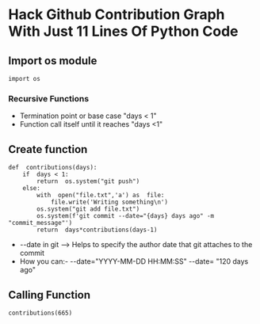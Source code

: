 # Hack Github Contribution Graph With Just 11 Lines Of Python Code
## Import os module
    import os
### Recursive Functions
* Termination point or base case "days < 1"
* Function call itself until it reaches "days <1"
## Create function 

    def  contributions(days):
	    if  days < 1:
		    return  os.system("git push")
	    else:
		    with  open("file.txt",'a') as  file:
			    file.write('Writing something\n')
		    os.system("git add file.txt")
		    os.system(f'git commit --date="{days} days ago" -m "commit_message"')
		    return  days*contributions(days-1)
* --date in git --> 	Helps to specify the author date that git attaches to the commit
* How you can:-
--date="YYYY-MM-DD HH:MM:SS"
--date= "120 days ago"
## Calling Function 

    contributions(665)
